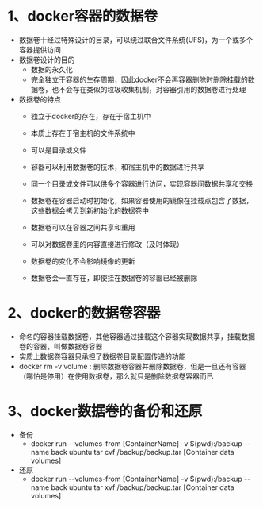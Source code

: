 # 1、docker容器的数据卷
- 数据卷十经过特殊设计的目录，可以绕过联合文件系统(UFS)，为一个或多个容器提供访问
- 数据卷设计的目的
  - 数据的永久化
  - 完全独立于容器的生存周期，因此docker不会再容器删除时删除挂载的数据卷，也不会存在类似的垃圾收集机制，对容器引用的数据卷进行处理
- 数据卷的特点
  - 独立于docker的存在，存在于宿主机中
  - 本质上存在于宿主机的文件系统中
  - 可以是目录或文件
  - 容器可以利用数据卷的技术，和宿主机中的数据进行共享
  - 同一个目录或文件可以供多个容器进行访问，实现容器间数据共享和交换
  
  - 数据卷在容器启动时初始化，如果容器使用的镜像在挂载点包含了数据，这些数据会拷贝到新初始化的数据卷中
  - 数据卷可以在容器之间共享和重用
  - 可以对数据卷里的内容直接进行修改（及时体现）
  - 数据卷的变化不会影响镜像的更新
  - 数据卷会一直存在，即使挂在数据卷的容器已经被删除
  


# 2、docker的数据卷容器
- 命名的容器挂载数据卷，其他容器通过挂载这个容器实现数据共享，挂载数据卷的容器，叫做数据卷容器
- 实质上数据卷容器只承担了数据卷目录配置传递的功能
- docker rm -v volume : 删除数据卷容器并删除数据卷，但是一旦还有容器（哪怕是停用）在使用数据卷，那么就只是删除数据卷容器而已

# 3、docker数据卷的备份和还原
- 备份
  - docker run --volumes-from [ContainerName] -v $(pwd):/backup --name back ubuntu tar cvf /backup/backup.tar [Container data volumes]
- 还原
  - docker run --volumes-from [ContainerName] -v $(pwd):/backup --name back ubuntu tar xvf /backup/backup.tar [Container data volumes]
